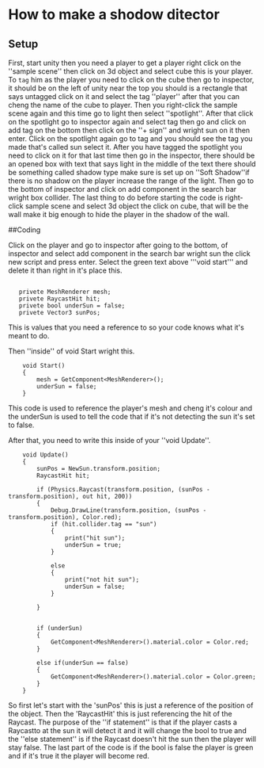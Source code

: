 # How to make a shodow ditector

## Setup 

First, start unity then you need a player to get a player right click on the ''sample scene'' 
then click on 3d object and select cube this is your player. To `tag` him as the player you 
need to click on the cube then go to inspector, it should be on the left of unity near the top 
you should is a rectangle that says untagged click on it and select the tag ''player'' after 
that you can cheng the name of the cube to player. Then you right-click the sample scene again 
and this time go to light then select ''spotlight''. After that click on the spotlight go to 
inspector again and select tag then go and click on add tag on the bottom then click on the 
''+ sign'' and wright sun on it then enter. Click on the spotlight again go to tag and you 
should see the tag you made that's called sun select it. After you have tagged the spotlight 
you need to click on it for that last time then go in the inspector, there should be an 
opened box with text that says light in the middle of the text there should be something 
called shadow type make sure is set up on ''Soft Shadow''if there is no shadow on the player
increase the range of the light. Then go to the bottom of inspector and click on add component
in the search bar wright box collider. The last thing to do before starting the code is 
right-click sample scene and select 3d object the click on cube, that will be the wall make it 
big enough to hide the player in the shadow of the wall. 

##Coding 

Click on the player and go to inspector after going to the bottom, of inspector and select add 
component in the search bar wright sun the click new script and press enter. Select the green
text above '''void start''' and delete it than right in it's place this.

```publice GameObject NewSun;

   privete MeshRenderer mesh;
   privete RaycastHit hit;
   privete bool underSun = false;
   privete Vector3 sunPos;
```

This is values that you need a reference to so your code knows what it's meant to do.

Then ''inside'' of void Start wright this.

``` 
    void Start()
    {
        mesh = GetComponent<MeshRenderer>();
        underSun = false;
    }
```
This code is used to reference the player's mesh and cheng it's colour and the underSun is used to
tell the code that if it's not detecting the sun it's set to false.

After that, you need to write this inside of your ''void Update''.

```      
    void Update()
    {
        sunPos = NewSun.transform.position;
        RaycastHit hit;

        if (Physics.Raycast(transform.position, (sunPos - transform.position), out hit, 200))
        {
            Debug.DrawLine(transform.position, (sunPos - transform.position), Color.red);
            if (hit.collider.tag == "sun")
            {
                print("hit sun");
                underSun = true;
            }
            
            else
            {
                print("not hit sun");
                underSun = false;
            }
            
        }


        if (underSun)
        {
            GetComponent<MeshRenderer>().material.color = Color.red;
        }

        else if(underSun == false)
        {
            GetComponent<MeshRenderer>().material.color = Color.green;
        }
    }
```
So first let's start with the 'sunPos' this is just a reference of the position of the object.
Then the 'RaycastHit' this is just referencing the hit of the Raycast.
The purpose of the ''if statement'' is that if the player casts a Raycastto at the sun it will 
detect it and it will change the bool to true and the ''else statement'' is if the Raycast doesn't 
hit the sun then the player will stay false.
The last part of the code is if the bool is false the player is green and if it's true it
the player will become red.
